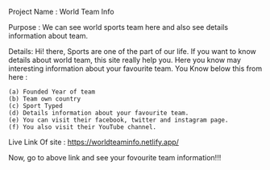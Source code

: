 Project Name : World Team Info

Purpose : We can see world sports team here and also see details information about team.

Details: Hi! there, Sports are one of the part of our life. If you want to know details about world team, this site really help you. Here you know may interesting information about your favourite team. You Know below this from here :

    (a) Founded Year of team
    (b) Team own country
    (c) Sport Typed
    (d) Details information about your favourite team.
    (e) You can visit their facebook, twitter and instagram page.
    (f) You also visit their YouTube channel.

Live Link Of site : https://worldteaminfo.netlify.app/


Now, go to above link and see your fovourite team information!!!